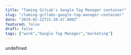 ```yaml
---
title: "Taming GitLab's Google Tag Manager container"
slug: "/taming-gitlabs-google-tag-manager-container"
date: "2019-02-22T21:38:47.000Z"
featured: false
draft: false
tags: ["work","Google Tag Manager","marketing"]
---
```


undefined
